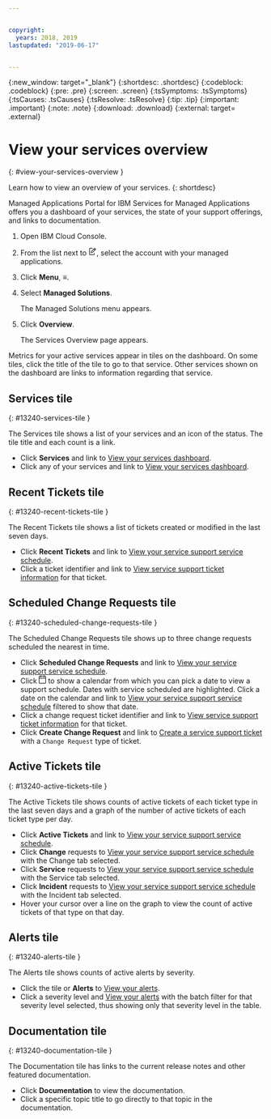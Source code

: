 ```yaml
---


copyright:
  years: 2018, 2019
lastupdated: "2019-06-17"


---
```


{:new_window: target="_blank"} 
{:shortdesc: .shortdesc} 
{:codeblock: .codeblock} 
{:pre: .pre} 
{:screen: .screen} 
{:tsSymptoms: .tsSymptoms} 
{:tsCauses: .tsCauses} 
{:tsResolve: .tsResolve} 
{:tip: .tip} 
{:important: .important} 
{:note: .note} 
{:download: .download} 
{:external: target= .external} 

# View your services overview
{: #view-your-services-overview } 

Learn how to view an overview of your services.
{: shortdesc} 

Managed Applications Portal for IBM Services for Managed Applications
offers you a dashboard of your services, the state of your support
offerings, and links to documentation.

1.  Open IBM Cloud Console.

2.  From the list next to <svg aria-label="pencil with paper"
    alt="pencil with paper" viewBox="0 0 32 32" width="16"
    height="16"><path d="M22 22v6H6V4h10V2H6a2 2 0 0 0-2 2v24a2 2 0 0
    0 2 2h16a2 2 0 0 0 2-2v-6z"/><path d="M29.537 5.76L26.24
    2.463a1.58 1.58 0 0 0-2.236 0L10 16.467V22h5.533L29.537 7.995a1.58
    1.58 0 0 0 0-2.235zM14.704 20H12v-2.704l9.44-9.441 2.705
    2.704zM25.56 9.145l-2.704-2.704 2.267-2.267 2.704
    2.704z"/></svg>, select the account with your managed
    applications.

3.  Click **Menu**, ≡.

4.  Select **Managed Solutions**.
    
    The Managed Solutions menu appears.

5.  Click **Overview**.
    
    The Services Overview page appears.

Metrics for your active services appear in tiles on the dashboard. On
some tiles, click the title of the tile to go to that service. Other
services shown on the dashboard are links to information regarding that
service.

## Services tile
{: #13240-services-tile } 

The Services tile shows a list of your services and an icon of the
status. The tile title and each count is a link.

  - Click **Services** and link to [View your services
    dashboard](/docs/managed-solutions?topic=managed-solutions-view-your-services-dashboard "View your services dashboard").
  - Click any of your services and link to [View your services
    dashboard](/docs/managed-solutions?topic=managed-solutions-view-your-services-dashboard "View your services dashboard").

## Recent Tickets tile
{: #13240-recent-tickets-tile } 

The Recent Tickets tile shows a list of tickets created or modified in
the last seven days.

  - Click **Recent Tickets** and link to [View your service support
    service
    schedule](/docs/managed-solutions?topic=managed-solutions-view-your-service-support-service-schedule "View your service support service schedule").
  - Click a ticket identifier and link to [View service support ticket
    information](/docs/managed-solutions?topic=managed-solutions-view-service-support-ticket-information "View service support ticket information")
    for that ticket.

## Scheduled Change Requests tile
{: #13240-scheduled-change-requests-tile } 

The Scheduled Change Requests tile shows up to three change requests
scheduled the nearest in time.

  - Click **Scheduled Change Requests** and link to [View your service
    support service
    schedule](/docs/managed-solutions?topic=managed-solutions-view-your-service-support-service-schedule "View your service support service schedule").
  - Click <svg aria-label="calendar outline" alt="calendar outline"
    fill-rule="evenodd" height="16" viewBox="0 0 14 16"
    width="14"><path d="M0 5h14v1H0V5zm3-5h1v4H3V0zm7 0h1v4h-1V0zM0
    2.5A1.5 1.5 0 0 1 1.5 1h11A1.5 1.5 0 0 1 14 2.5v12a1.5 1.5 0 0 1-1.5
    1.5h-11A1.5 1.5 0 0 1 0 14.5v-12zm1 0v12a.5.5 0 0 0 .5.5h11a.5.5 0 0
    0 .5-.5v-12a.5.5 0 0 0-.5-.5h-11a.5.5 0 0 0-.5.5z"
    fill-rule="nonzero"/></svg> to show a calendar from which you can
    pick a date to view a support schedule. Dates with service scheduled
    are highlighted. Click a date on the calendar and link to [View your
    service support service
    schedule](/docs/managed-solutions?topic=managed-solutions-view-your-service-support-service-schedule "View your service support service schedule")
    filtered to show that date.
  - Click a change request ticket identifier and link to [View service
    support ticket
    information](/docs/managed-solutions?topic=managed-solutions-view-service-support-ticket-information "View service support ticket information")
    for that ticket.
  - Click **Create Change Request** and link to [Create a service
    support
    ticket](/docs/managed-solutions?topic=managed-solutions-create-a-service-support-ticket "Create a service support ticket")
    with a `Change Request` type of ticket.

## Active Tickets tile
{: #13240-active-tickets-tile } 

The Active Tickets tile shows counts of active tickets of each ticket
type in the last seven days and a graph of the number of active tickets
of each ticket type per day.

  - Click **Active Tickets** and link to [View your service support
    service
    schedule](/docs/managed-solutions?topic=managed-solutions-view-your-service-support-service-schedule "View your service support service schedule").
  - Click **Change** requests to [View your service support service
    schedule](/docs/managed-solutions?topic=managed-solutions-view-your-service-support-service-schedule "View your service support service schedule")
    with the Change tab selected.
  - Click **Service** requests to [View your service support service
    schedule](/docs/managed-solutions?topic=managed-solutions-view-your-service-support-service-schedule "View your service support service schedule")
    with the Service tab selected.
  - Click **Incident** requests to [View your service support service
    schedule](/docs/managed-solutions?topic=managed-solutions-view-your-service-support-service-schedule "View your service support service schedule")
    with the Incident tab selected.
  - Hover your cursor over a line on the graph to view the count of
    active tickets of that type on that day.

## Alerts tile
{: #13240-alerts-tile } 

The Alerts tile shows counts of active alerts by severity.

  - Click the tile or **Alerts** to [View your
    alerts](/docs/managed-solutions?topic=managed-solutions-view-your-alerts "View your alerts").
  - Click a severity level and [View your
    alerts](/docs/managed-solutions?topic=managed-solutions-view-your-alerts "View your alerts")
    with the batch filter for that severity level selected, thus showing
    only that severity level in the table.

## Documentation tile
{: #13240-documentation-tile } 

The Documentation tile has links to the current release notes and other
featured documentation.

  - Click **Documentation** to view the documentation.
  - Click a specific topic title to go directly to that topic in the
    documentation.
